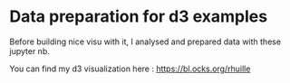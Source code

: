 # Data preparation for d3 examples

Before building nice visu with it, I analysed and prepared data with these jupyter nb.

You can find my d3 visualization here : https://bl.ocks.org/rhuille
